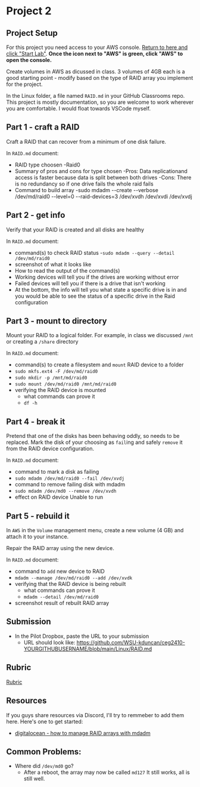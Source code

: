 # Project 2

## Project Setup

For this project you need access to your AWS console. [Return to here and click "Start Lab"](https://awsacademy.instructure.com/courses/13276/modules/items/1137826). **Once the icon next to "AWS" is green, click "AWS" to open the console.**

Create volumes in AWS as dicussed in class. 3 volumes of 4GB each is a good starting point - modify based on the type of RAID array you implement for the project.

In the Linux folder, a file named `RAID.md` in your GitHub Classrooms repo. This project is mostly documentation, so you are welcome to work wherever you are comfortable. I would float towards VSCode myself.

## Part 1 - craft a RAID

Craft a RAID that can recover from a minimum of one disk failure.

In `RAID.md` document:

- RAID type choosen
-Raid0
- Summary of pros and cons for type chosen
-Pros: Data replicationand access is faster because data is split between both drives
-Cons: There is no redundancy so if one drive fails the whole raid fails
- Command to build array
-sudo mdadm --create --verbose /dev/md/raid0 --level=0 --raid-devices=3 /dev/xvdh  /dev/xvdi  /dev/xvdj

## Part 2 - get info

Verify that your RAID is created and all disks are healthy

In `RAID.md` document:

- command(s) to check RAID status
-`sudo mdadm --query --detail /dev/md/raid0`
- screenshot of what it looks like
- How to read the output of the command(s)
- Working devices will tell you if the drives are working without error
- Failed devices will tell you if there is a drive that isn't working
- At the bottom, the info will tell you what state a specific drive is in and you would be able to see the status of a specific drive in the Raid configuration

## Part 3 - mount to directory

Mount your RAID to a logical folder. For example, in class we discussed `/mnt` or creating a `/share` directory

In `RAID.md` document:

- command(s) to create a filesystem and `mount` RAID device to a folder
- `sudo mkfs.ext4 -F /dev/md/raid0`
- `sudo mkdir -p /mnt/md/raid0`
- `sudo mount /dev/md/raid0 /mnt/md/raid0`
- verifying the RAID device is mounted
  - what commands can prove it
  - `df -h`

## Part 4 - break it

Pretend that one of the disks has been behaving oddly, so needs to be replaced. Mark the disk of your choosing as `fail`ing and safely `remove` it from the RAID device configuration.

In `RAID.md` document:

- command to mark a disk as failing
- `sudo mdadm /dev/md/raid0 --fail /dev/xvdj`
- command to remove failing disk with mdadm
- `sudo mdadm /dev/md0 --remove /dev/xvdh`
- effect on RAID device
Unable to run

## Part 5 - rebuild it

In `AWS` in the `Volume` management menu, create a new volume (4 GB) and attach it to your instance.

Repair the RAID array using the new device.

In `RAID.md` document:

- command to `add` new device to RAID
- `mdadm --manage /dev/md/raid0 --add /dev/xvdk`
- verifying that the RAID device is being rebuilt
  - what commands can prove it
  - `mdadm --detail /dev/md/raid0`
- screenshot result of rebuilt RAID array

## Submission

- In the Pilot Dropbox, paste the URL to your submission
  - URL should look like: https://github.com/WSU-kduncan/ceg2410-YOURGITHUBUSERNAME/blob/main/Linux/RAID.md

## Rubric

[Rubric](Rubric.md)

## Resources

If you guys share resources via Discord, I'll try to remmeber to add them here. Here's one to get started:

- [digitalocean - how to manage RAID arrays with mdadm](https://www.digitalocean.com/community/tutorials/how-to-manage-raid-arrays-with-mdadm-on-ubuntu-16-04)

## Common Problems:

- Where did `/dev/md0` go?
  - After a reboot, the array may now be called `md127` It still works, all is still well.
